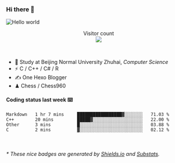 ### Hi there 👋


<img src="https://raw.githubusercontent.com/sagar-viradiya/sagar-viradiya/master/resources/banner.png" alt="Hello world">
<p align="center"> 
  Visitor count<br/>
  <img src="https://profile-counter.glitch.me/youszoe/count.svg" />
</p>

<br/>


- 🍻  Study at Beijing Normal University Zhuhai, _Computer Science_
- ⚡  C / C++ / C# / R
- ✍️  One Hexo Blogger
- ♟  Chess / Chess960 


#### Coding status last week ⌨️

<!--START_SECTION:waka-->
```text
Markdown   1 hr 7 mins     █████████████████▓░░░░░░░   71.03 % 
C++        20 mins         █████▓░░░░░░░░░░░░░░░░░░░   22.00 % 
Other      3 mins          █░░░░░░░░░░░░░░░░░░░░░░░░   03.88 % 
C          2 mins          ▓░░░░░░░░░░░░░░░░░░░░░░░░   02.12 % 
```
<!--END_SECTION:waka-->

<br/>

<center><img src="http://ghchart.rshah.org/409ba5/yousazoe" alt="" /></center>


<h6>* These nice badges are generated by <a href="https://shields.io/">Shields.io</a> and <a href="https://github.com/spencerwooo/Substats">Substats</a>.</h6>
